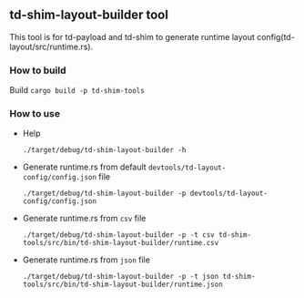 ## td-shim-layout-builder tool

This tool is for td-payload and td-shim to generate runtime layout config(td-layout/src/runtime.rs).

### How to build

Build `cargo build -p td-shim-tools`

### How to use

- Help 
  ```
  ./target/debug/td-shim-layout-builder -h
  ```

- Generate runtime.rs from default `devtools/td-layout-config/config.json` file
  ```
  ./target/debug/td-shim-layout-builder -p devtools/td-layout-config/config.json
  ```

- Generate runtime.rs from `csv` file 
  ```
  ./target/debug/td-shim-layout-builder -p -t csv td-shim-tools/src/bin/td-shim-layout-builder/runtime.csv
  ```

- Generate runtime.rs from `json` file
  ```
  ./target/debug/td-shim-layout-builder -p -t json td-shim-tools/src/bin/td-shim-layout-builder/runtime.json
  ```